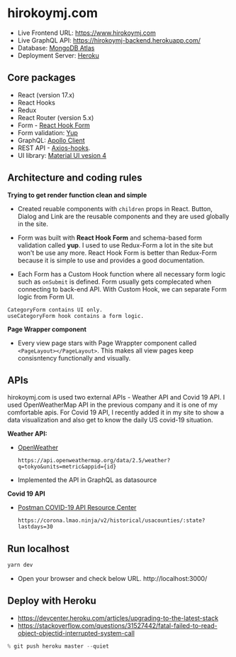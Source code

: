 # hirokoymj.com

- Live Frontend URL: https://www.hirokoymj.com
- Live GraphQL API: https://hirokoymj-backend.herokuapp.com/
- Database: [MongoDB Atlas](https://www.mongodb.com/cloud/atlas)
- Deployment Server: [Heroku](https://dashboard.heroku.com/apps)

## Core packages

- React (version 17.x)
- React Hooks
- Redux
- React Router (version 5.x)
- Form - [React Hook Form](https://react-hook-form.com/)
- Form validation: [Yup](https://react-hook-form.com/get-started#SchemaValidation)
- GraphQL: [Apollo Client](https://www.apollographql.com/docs/react)
- REST API - [Axios-hooks](https://github.com/simoneb/axios-hooks).
- UI library: [Material UI vesion 4](https://v4.mui.com/)

## Architecture and coding rules

**Trying to get render function clean and simple**

- Created reuable components with `children` props in React. Button, Dialog and Link are the reusable components and they are used globally in the site.

- Form was built with **React Hook Form** and schema-based form validation called **yup**. I used to use Redux-Form a lot in the site but won't be use any more. React Hook Form is better than Redux-Form because it is simple to use and provides a good documentation.

- Each Form has a Custom Hook function where all necessary form logic such as `onSubmit` is defined. Form usually gets complecated when connecting to back-end API. With Custom Hook, we can separate Form logic from Form UI.

```text
CategoryForm contains UI only.
useCategoryForm hook contains a form logic.
```

**Page Wrapper component**

- Every view page stars with Page Wrappter component called `<PageLayout></PageLayout>`. This makes all view pages keep consisntency functionally and visually.

## APIs

hirokoymj.com is used two external APIs - Weather API and Covid 19 API. I used OpenWeatherMap API in the previous company and it is one of my comfortable apis. For Covid 19 API, I recently added it in my site to show a data visualization and also get to know the daily US covid-19 situation.

**Weather API:**

- [OpenWeather](https://openweathermap.org/api)

  ```text
  https://api.openweathermap.org/data/2.5/weather?q=tokyo&units=metric&appid={id}
  ```

- Implemented the API in GraphQL as datasource

**Covid 19 API**

- [Postman COVID-19 API Resource Center](https://postman-toolboxes.github.io/covid-19/)

  ```text
  https://corona.lmao.ninja/v2/historical/usacounties/:state?lastdays=30
  ```

## Run localhost

```js
yarn dev
```

- Open your browser and check below URL.
  http://localhost:3000/

## Deploy with Heroku

- https://devcenter.heroku.com/articles/upgrading-to-the-latest-stack
- https://stackoverflow.com/questions/31527442/fatal-failed-to-read-object-objectid-interrupted-system-call

```js
% git push heroku master --quiet
```
